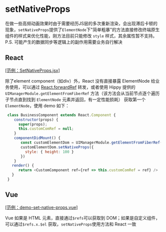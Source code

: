 # setNativeProps

在做一些高频动画效果时由于需要经历JS层的多次重新渲染，会出现滞后卡顿的现象，`setNativeProps`提供了`ElementNode`下"简单粗暴"的方法直接修改终端原生组件的样式来优化性能，刚方法目前只能修改 `style` 样式，其余属性暂不支持。P.S. 可能产生的数据同步等逻辑上的副作用需要业务自行解决

## React

[[范例：SetNativeProps.jsx]](//github.com/Tencent/Hippy/blob/master/examples/hippy-react-demo/src/externals/SetNativeProps/index.jsx)

除了element component（如div）外，React 没有直接暴露 ElementNode 给业务使用，可以通过 [React.forwardRef](https://zh-hans.reactjs.org/docs/forwarding-refs.html) 转发，或者使用 Hippy 提供的 `UIManagerModule.getElementFromFiberRef` 方法（该方法会从当前节点逐个遍历子节点直到找到 `ElementNode` 元素并返回，有一定性能损耗） 获取第一个 `ElementNode`，使用 demo 如下：

```javascript
 class BusinessComponent extends React.Component {
    constructor(props) {
      super(props);
      this.customComRef = null;
    }
    componentDidMount() {
       const customElementDom = UIManagerModule.getElementFromFiberRef(this.customComRef);
       customElementDom.setNativeProps({
         style: { height: 100 }
       })
    }
   render() {
      return <CustomComponent ref={ref => this.customComRef = ref} />
   }
 }

   ```

## Vue

[[范例：demo-set-native-props.vue]](//github.com/Tencent/Hippy/blob/master/examples/hippy-vue-demo/src/components/demos/demo-set-native-props.vue)

Vue 如果是 HTML 元素，直接通过`$refs`可以获取到 DOM；如果是自定义组件，可以通过`$refs.x.$el` 获取，`setNativeProps`使用方法和 React 一致
